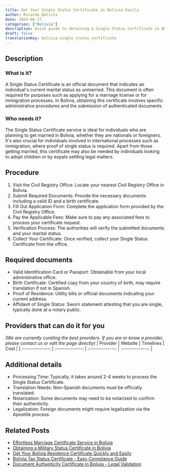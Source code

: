 ```yaml
---
title: Get Your Single Status Certificate in Bolivia Easily
author: Ricardo Batista
date: 2024-06-27
categories: ["Bolivia"]
description: Quick guide to obtaining a Single Status Certificate in Bolivia. Complete your marriage application efficiently with these clear steps.
draft: false
translationKey: bolivia-single_status_certificate
---
```


## Description
### What is it?
A Single Status Certificate is an official document that indicates an individual's current marital status as unmarried. This document is often required for purposes such as applying for a marriage license or for immigration processes. In Bolivia, obtaining this certificate involves specific administrative procedures and the submission of authenticated documents.

### Who needs it?
The Single Status Certificate service is ideal for individuals who are planning to get married in Bolivia, whether they are nationals or foreigners. It's also crucial for individuals involved in international processes such as immigration, where proof of single status is required. Apart from those getting married, this certificate may also be needed by individuals looking to adopt children or by expats settling legal matters.

## Procedure

1. Visit the Civil Registry Office: Locate your nearest Civil Registry Office in Bolivia.
2. Submit Required Documents: Provide the necessary documents including a valid ID and a birth certificate.
3. Fill Out Application Form: Complete the application form provided by the Civil Registry Office.
4. Pay the Applicable Fees: Make sure to pay any associated fees to process your certificate request.
5. Verification Process: The authorities will verify the submitted documents and your marital status.
6. Collect Your Certificate: Once verified, collect your Single Status Certificate from the office.


## Required documents

- Valid Identification Card or Passport: Obtainable from your local administrative office.
- Birth Certificate: Certified copy from your country of birth, may require translation if not in Spanish.
- Proof of Residence: Utility bills or official documents indicating your current address.
- Affidavit of Single Status: Sworn statement attesting that you are single, typically done at a notary public.


## Providers that can do it for you
_(We are currently curating the best providers. If you are or know a provider, please contact us or edit the page directly)_
| Provider        |     Website     |     Timelines    |       Cost      |
| :-------------: | :-------------: |  :-------------: | :-------------: |

## Additional details

- Processing Time: Typically, it takes around 2-4 weeks to process the Single Status Certificate.
- Translation Needs: Non-Spanish documents must be officially translated.
- Notarization: Some documents may need to be notarized to confirm their authenticity.
- Legalization: Foreign documents might require legalization via the Apostille process.




## Related Posts

- [Effortless Marriage Certificate Service in Bolivia](https://tramitit.com/guides/bolivia/marriage_certificate/)
- [Obtaining a Military Status Certificate in Bolivia](https://tramitit.com/guides/bolivia/military_status_certificate/)
- [Get Your Bolivia Residence Certificate Quickly and Easily](https://tramitit.com/guides/bolivia/residence_certificate/)
- [Bolivia Tax Status Certificate - Easy Compliance Guide](https://tramitit.com/guides/bolivia/tax_status_certificate/)
- [Document Authenticity Certificate in Bolivia - Legal Validation](https://tramitit.com/guides/bolivia/document_authenticity_certificate/)